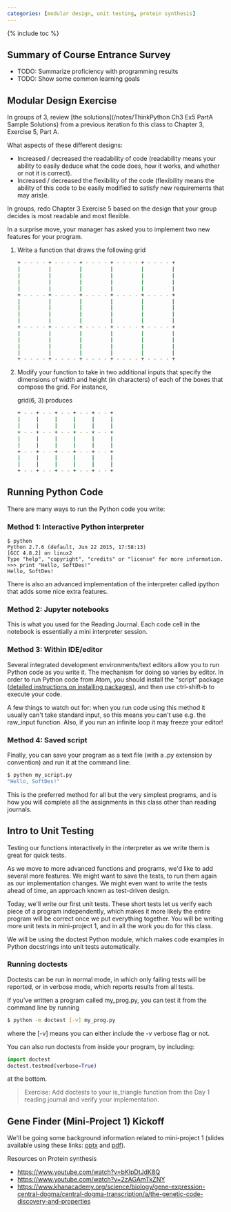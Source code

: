 ```yaml
---
categories: [modular design, unit testing, protein synthesis]
---
```


{% include toc %}

## Summary of Course Entrance Survey

* TODO: Summarize proficiency with programming results
* TODO: Show some common learning goals

## Modular Design Exercise

In groups of 3, review [the solutions](/notes/ThinkPython Ch3 Ex5 PartA Sample Solutions) from a previous iteration fo this class to Chapter 3, Exercise 5, Part A.

What aspects of these different designs:
* Increased / decreased the readability of code (readability means your ability to easily deduce what the code does, how it works, and whether or not it is correct).
* Increased / decreased the flexibility of the code (flexibility means the ability of this code to be easily modified to satisfy new requirements that may aris)e.

In groups, redo Chapter 3 Exercise 5 based on the design that your group decides is most readable and most flexible.

In a surprise move, your manager has asked you to implement two new features for your program.

1.  Write a function that draws the following grid

    ```bash
    + - - - - + - - - - + - - - - + - - - - + - - - - +
    |         |         |         |         |         |
    |         |         |         |         |         |
    |         |         |         |         |         |
    |         |         |         |         |         |
    + - - - - + - - - - + - - - - + - - - - + - - - - +
    |         |         |         |         |         |
    |         |         |         |         |         |
    |         |         |         |         |         |
    |         |         |         |         |         |
    + - - - - + - - - - + - - - - + - - - - + - - - - +
    |         |         |         |         |         |
    |         |         |         |         |         |
    |         |         |         |         |         |
    |         |         |         |         |         |
    + - - - - + - - - - + - - - - + - - - - + - - - - +
    ```

2.  Modify your function to take in two additional inputs that specify the dimensions of width and height (in characters) of each of the boxes that compose the grid.  For instance,

    grid(6, 3) produces

    ```bash
    + - - + - - + - - + - - + - - +
    |     |     |     |     |     |
    |     |     |     |     |     |
    + - - + - - + - - + - - + - - +
    |     |     |     |     |     |
    |     |     |     |     |     |
    + - - + - - + - - + - - + - - +
    |     |     |     |     |     |
    |     |     |     |     |     |
    + - - + - - + - - + - - + - - +
    ```

## Running Python Code
There are many ways to run the Python code you write:

### Method 1: Interactive Python interpreter
```
$ python
Python 2.7.6 (default, Jun 22 2015, 17:58:13)
[GCC 4.8.2] on linux2
Type "help", "copyright", "credits" or "license" for more information.
>>> print "Hello, SoftDes!"
Hello, SoftDes!
```

There is also an advanced implementation of the interpreter called ipython that adds some nice extra features.

### Method 2: Jupyter notebooks
This is what you used for the Reading Journal. Each code cell in the notebook is essentially a mini interpreter session.

### Method 3: Within IDE/editor
Several integrated development environments/text editors allow you to run Python code as you write it. The mechanism for doing so varies by editor.  In order to run Python code from Atom, you should install the "script" package ([detailed instructions on installing packages](https://flight-manual.atom.io/using-atom/sections/atom-packages/)), and then use ctrl-shift-b to execute your code.

A few things to watch out for: when you run code using this method it usually can't take standard input, so this means you can't use e.g. the raw_input function. Also, if you run an infinite loop it may freeze your editor!

### Method 4: Saved script
Finally, you can save your program as a text file (with a .py extension by convention) and run it at the command line:
```bash
$ python my_script.py
"Hello, SoftDes!"
```

This is the preferred method for all but the very simplest programs, and is how you will complete all the assignments in this class other than reading journals.

## Intro to Unit Testing
Testing our functions interactively in the interpreter as we write them is great for quick tests.

As we move to more advanced functions and programs, we'd like to add several more features. We might want to save the tests, to run them again as our implementation changes. We might even want to write the tests ahead of time, an approach known as test-driven design.

Today, we'll write our first unit tests. These short tests let us verify each piece of a program independently, which makes it more likely the entire program will be correct once we put everything together. You will be writing more unit tests in mini-project 1, and in all the work you do for this class.

We will be using the doctest Python module, which makes code examples in Python docstrings into unit tests automatically.

### Running doctests
Doctests can be run in normal mode, in which only failing tests will be reported, or in verbose mode, which reports results from all tests.

If you've written a program called my_prog.py, you can test it from the command line by running

```bash
$ python -m doctest [-v] my_prog.py
```

where the [-v] means you can either include the -v verbose flag or not.

You can also run doctests from inside your program, by including:

```python
import doctest
doctest.testmod(verbose=True)
```

at the bottom.

> Exercise: Add doctests to your is_triangle function from the Day 1 reading journal and verify your implementation.

## Gene Finder (Mini-Project 1) Kickoff

We'll be going some background information related to mini-project 1 (slides available using these links: [pptx](/files/slides/Day02.pptx) and [pdf](/files/slides/Day02.pdf)).

Resources on Protein synthesis
* https://www.youtube.com/watch?v=bKIpDtJdK8Q
* https://www.youtube.com/watch?v=2zAGAmTkZNY
* https://www.khanacademy.org/science/biology/gene-expression-central-dogma/central-dogma-transcription/a/the-genetic-code-discovery-and-properties

